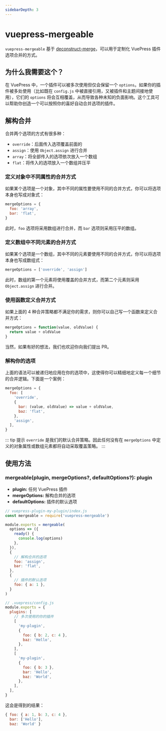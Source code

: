 ```yaml
---
sidebarDepth: 3
---
```


# vuepress-mergeable <GitHubLink repo="vuepress/vuepress-mergeable"/>

`vuepress-mergeable` 基于 [deconstruct-merge](https://github.com/Shigma/deconstruct-merge)，可以用于定制化 VuePress 插件选项合并的方式。

## 为什么我需要这个？

在 VuePress 中，一个插件可以被多次使用但仅会保留一个 `options`。如果你的插件被多处使用（比如既在 `config.js` 中被直接引用，又被插件和主题间接地使用），它们的 `options` 将会互相覆盖，从而导致各种未知的负面影响。这个工具可以帮助你创造一个可以按照你的喜好自动合并选项的插件。

## 解构合并

合并两个选项的方式有很多种：

- `override`：后面传入选项覆盖前面的
- `assign`：使用 `Object.assign` 进行合并
- `array`：将全部传入的选项依次放入一个数组
- `flat`：将传入的选项放入一个数组并压平

### 定义对象中不同属性的合并方式

如果某个选项是一个对象，其中不同的属性要使用不同的合并方式，你可以将选项本身也写成对象式：

```js
mergeOptions = {
  foo: 'array',
  bar: 'flat',
}
```

此时，`foo` 选项将采用数组进行合并，而 `bar` 选项则采用压平的数组。

### 定义数组中不同元素的合并方式

如果某个选项是一个数组，其中不同的元素要使用不同的合并方式，你可以将选项本身也写成数组式：

```js
mergeOptions = ['override', 'assign']
```

此时，数组的第一个元素将使用覆盖的合并方式，而第二个元素则采用 `Object.assign` 进行合并。

### 使用函数定义合并方式

如果上面的 4 种合并策略都不满足你的需求，则你可以自己写一个函数来定义合并方式：

```js
mergeOptions = function(value, oldValue) {
  return value + oldValue
}
```

当然，如果有好的想法，我们也欢迎你向我们提出 PR。

### 解构你的选项

上面的语法可以被递归地应用在你的选项中，这使得你可以精细地定义每一个细节的合并逻辑。下面是一个案例：

```js
mergeOptions = {
  foo: [
    'override',
    {
      bar: (value, oldValue) => value + oldValue,
      baz: 'flat',
    },
    'assign',
  ],
}
```

::: tip 提示
`override` 是我们的默认合并策略。因此任何没有在 `mergeOptions` 中定义的对象属性或数组元素都将自动采取覆盖策略。
:::

## 使用方法

### mergeable(plugin, mergeOptions?, defaultOptions?): plugin

- **plugin:** 任何 VuePress 插件
- **mergeOptions:** 解构合并的选项
- **defaultOptions:** 插件的默认选项

```js
// vuepress-plugin-my-plugin/index.js
const mergeable = require('vuepress-mergeable')

module.exports = mergeable(
  options => ({
    ready() {
      console.log(options)
    },
  }),
  {
    // 解构合并的选项
    foo: 'assign',
    bar: 'flat',
  },
  {
    // 插件的默认选项
    foo: { a: 1 },
  }
)
```

```js
// .vuepress/config.js
module.exports = {
  plugins: [
    // 多次使用的你的插件
    [
      'my-plugin',
      {
        foo: { b: 2, c: 4 },
        baz: 'Hello',
      },
    ],
    [
      'my-plugin',
      {
        foo: { b: 3 },
        bar: 'Hello',
        baz: 'World',
      },
    ],
  ],
}
```

这会是得到的结果：

```js
{ foo: { a: 1, b: 3, c: 4 },
  bar: ['Hello'],
  baz: 'World' }
```
